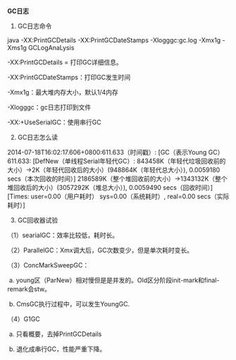 **GC日志**

1. GC日志命令

java -XX:PrintGCDetails -XX:PrintGCDateStamps -Xlogggc:gc.log -Xmx1g -Xms1g GCLogAnaLysis

-XX:PrintGCDetails = 打印GC详细信息。

-XX:PrintGCDateStamps：打印GC发生时间

-Xmx1g：最大堆内存大小，默认1/4内存

-Xlogggc：gc日志打印到文件

-XX:+UseSerialGC：使用串行GC



2. GC日志怎么读

2014-07-18T16:02:17.606+0800:611.633（时间戳）: [GC（表示Young GC） 611.633: [DefNew（单线程Serial年轻代GC）: 843458K（年轻代垃圾回收前的大小）->2K（年轻代回收后的大小）(948864K（年轻代总大小）), 0.0059180 secs（本次回收的时间）] 2186589K（整个堆回收前的大小）->1343132K（整个堆回收后的大小）(3057292K（堆总大小）), 0.0059490 secs（回收时间）] [Times: user=0.00（用户耗时） sys=0.00（系统耗时）, real=0.00 secs（实际耗时）]



3. GC回收器试验

（1）searialGC：效率比较低，耗时长。

（2）ParallelGC：Xmx调大后，GC次数变少，但是单次耗时变长。

（3）ConcMarkSweepGC：

​		a. young区（ParNew）相对慢但是是并发的。Old区分阶段init-mark和final-remark会stw。

​		b. CmsGC执行过程中，可以发生YoungGC.

（4）G1GC

​		a. 只看概要，去掉PrintGCDetails

​		b. 退化成串行GC，性能严重下降。





